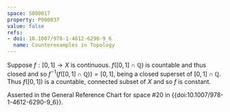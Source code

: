 ```yaml
---
space: S000017
property: P000037
value: false
refs:
- doi: 10.1007/978-1-4612-6290-9_6
  name: Counterexamples in Topology
---
```


Suppose $f: [0,1] \rightarrow X$ is continuous. $f([0,1] \cap \mathbb{Q})$ is countable and thus closed and so $f^{-1}(f([0,1] \cap \mathbb{Q})) = [0,1]$, being a closed superset of $[0,1] \cap \mathbb{Q}$. Thus $f([0,1])$ is a countable, connected subset of $X$ and so $f$ is constant.

Asserted in the General Reference Chart for space #20 in
{{doi:10.1007/978-1-4612-6290-9_6}}.
